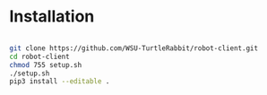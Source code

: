 # Installation
```bash

git clone https://github.com/WSU-TurtleRabbit/robot-client.git 
cd robot-client
chmod 755 setup.sh
./setup.sh
pip3 install --editable .
```
